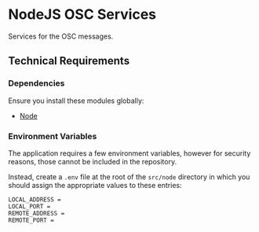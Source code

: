 # NodeJS OSC Services

Services for the OSC messages.



## Technical Requirements

### Dependencies

Ensure you install these modules globally:

- [Node](https://nodejs.org/)


### Environment Variables

The application requires a few environment variables, however for security reasons, those cannot be included in the repository.

Instead, create a `.env` file at the root of the `src/node` directory in which you should assign the appropriate values to these entries:

    LOCAL_ADDRESS =
    LOCAL_PORT =
    REMOTE_ADDRESS =
    REMOTE_PORT =
